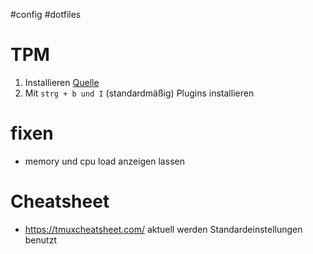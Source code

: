#config #dotfiles
# TPM
1. Installieren [Quelle](https://github.com/tmux-plugins/tpm)
2. Mit `strg + b und I` (standardmäßig) Plugins installieren

# fixen
- memory und cpu load anzeigen lassen

# Cheatsheet
- https://tmuxcheatsheet.com/ aktuell werden Standardeinstellungen benutzt